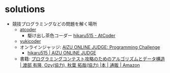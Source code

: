 # solutions

- 競技プログラミングなどの問題を解く場所
    - [atcoder](https://atcoder.jp/)
        - 駆け出し茶色コーダー [hikaru515 \- AtCoder](https://atcoder.jp/users/hikaru515)
    - [yukicoder](https://yukicoder.me)
    - オンラインジャッジ: [AIZU ONLINE JUDGE: Programming Challenge](http://judge.u-aizu.ac.jp/onlinejudge/index.jsp)
        - [hikaru515 | AIZU ONLINE JUDGE](http://judge.u-aizu.ac.jp/onlinejudge/user.jsp?id=hikaru515)
    - 書籍: [プログラミングコンテスト攻略のためのアルゴリズムとデータ構造 \| 渡部 有隆, Ozy\(協力\), 秋葉 拓哉\(協力\) \|本 \| 通販 \| Amazon](https://www.amazon.co.jp/%E3%83%97%E3%83%AD%E3%82%B0%E3%83%A9%E3%83%9F%E3%83%B3%E3%82%B0%E3%82%B3%E3%83%B3%E3%83%86%E3%82%B9%E3%83%88%E6%94%BB%E7%95%A5%E3%81%AE%E3%81%9F%E3%82%81%E3%81%AE%E3%82%A2%E3%83%AB%E3%82%B4%E3%83%AA%E3%82%BA%E3%83%A0%E3%81%A8%E3%83%87%E3%83%BC%E3%82%BF%E6%A7%8B%E9%80%A0-%E6%B8%A1%E9%83%A8-%E6%9C%89%E9%9A%86/dp/4839952957)
